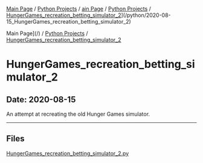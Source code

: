 [Main Page](/) / [Python Projects](/python) / [ain Page](/) / [Python Projects](/python) / [HungerGames_recreation_betting_simulator_2](/python/2020-08-15_HungerGames_recreation_betting_simulator_2)](/python/2020-08-15_HungerGames_recreation_betting_simulator_2)

Main Page](/) / [Python Projects](/python) / [HungerGames_recreation_betting_simulator_2](/python/2020-08-15_HungerGames_recreation_betting_simulator_2)

# HungerGames_recreation_betting_simulator_2

## Date: 2020-08-15

An attempt at recreating the old Hunger Games simulator.

-----

## Files

[HungerGames_recreation_betting_simulator_2.py](HungerGames_recreation_betting_simulator_2.py)